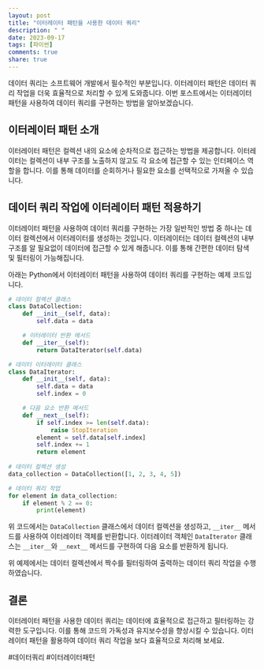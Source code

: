 ```yaml
---
layout: post
title: "이터레이터 패턴을 사용한 데이터 쿼리"
description: " "
date: 2023-09-17
tags: [파이썬]
comments: true
share: true
---
```


데이터 쿼리는 소프트웨어 개발에서 필수적인 부분입니다. 이터레이터 패턴은 데이터 쿼리 작업을 더욱 효율적으로 처리할 수 있게 도와줍니다. 이번 포스트에서는 이터레이터 패턴을 사용하여 데이터 쿼리를 구현하는 방법을 알아보겠습니다.

## 이터레이터 패턴 소개

이터레이터 패턴은 컬렉션 내의 요소에 순차적으로 접근하는 방법을 제공합니다. 이터레이터는 컬렉션이 내부 구조를 노출하지 않고도 각 요소에 접근할 수 있는 인터페이스 역할을 합니다. 이를 통해 데이터를 순회하거나 필요한 요소를 선택적으로 가져올 수 있습니다.

## 데이터 쿼리 작업에 이터레이터 패턴 적용하기

이터레이터 패턴을 사용하여 데이터 쿼리를 구현하는 가장 일반적인 방법 중 하나는 데이터 컬렉션에서 이터레이터를 생성하는 것입니다. 이터레이터는 데이터 컬렉션의 내부 구조를 알 필요없이 데이터에 접근할 수 있게 해줍니다. 이를 통해 간편한 데이터 탐색 및 필터링이 가능해집니다.

아래는 Python에서 이터레이터 패턴을 사용하여 데이터 쿼리를 구현하는 예제 코드입니다.

```python
# 데이터 컬렉션 클래스
class DataCollection:
    def __init__(self, data):
        self.data = data

    # 이터레이터 반환 메서드
    def __iter__(self):
        return DataIterator(self.data)

# 데이터 이터레이터 클래스
class DataIterator:
    def __init__(self, data):
        self.data = data
        self.index = 0

    # 다음 요소 반환 메서드
    def __next__(self):
        if self.index >= len(self.data):
            raise StopIteration
        element = self.data[self.index]
        self.index += 1
        return element
        
# 데이터 컬렉션 생성
data_collection = DataCollection([1, 2, 3, 4, 5])

# 데이터 쿼리 작업
for element in data_collection:
    if element % 2 == 0:
        print(element)
```

위 코드에서는 `DataCollection` 클래스에서 데이터 컬렉션을 생성하고, `__iter__` 메서드를 사용하여 이터레이터 객체를 반환합니다. 이터레이터 객체인 `DataIterator` 클래스는 `__iter__`와 `__next__` 메서드를 구현하여 다음 요소를 반환하게 됩니다.

위 예제에서는 데이터 컬렉션에서 짝수를 필터링하여 출력하는 데이터 쿼리 작업을 수행하였습니다.

## 결론

이터레이터 패턴을 사용한 데이터 쿼리는 데이터에 효율적으로 접근하고 필터링하는 강력한 도구입니다. 이를 통해 코드의 가독성과 유지보수성을 향상시킬 수 있습니다. 이터레이터 패턴을 활용하여 데이터 쿼리 작업을 보다 효율적으로 처리해 보세요.

#데이터쿼리 #이터레이터패턴